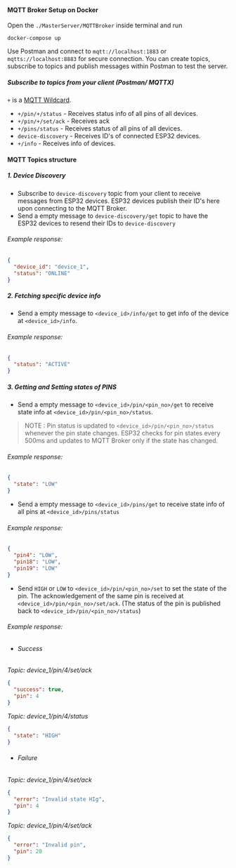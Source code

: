 #### MQTT Broker Setup on Docker

Open the `./MasterServer/MQTTBroker` inside terminal and run

```
docker-compose up
```

Use Postman and connect to `mqtt://localhost:1883` or `mqtts://localhost:8883` for secure connection. You can create topics, subscribe to topics and publish messages within Postman to test the server.

##### Subscribe to topics from your client (Postman/ MQTTX)
`+` is a [MQTT Wildcard](https://www.emqx.com/en/blog/advanced-features-of-mqtt-topics#:~:text=MQTT%20wildcards%20are,(multi%2Dlevel).). 
- `+/pin/+/status` - Receives status info of all pins of all devices.
- `+/pin/+/set/ack` - Receives ack
- `+/pins/status` - Receives status of all pins of all devices.
- `device-discovery` - Receives ID's of connected ESP32 devices.
- `+/info` - Receives info of devices. 

#### MQTT Topics structure

##### 1. Device Discovery
- Subscribe to `device-discovery` topic from your client to receive messages from ESP32 devices. ESP32 devices publish their ID's here upon connecting to the MQTT Broker.
- Send a empty message to `device-discovery/get` topic to have the ESP32 devices to resend their IDs to `device-discovery`
###### Example response:
```json
{
  "device_id": "device_1",
  "status": "ONLINE"
}
```

##### 2. Fetching specific device info
-  Send a empty message to `<device_id>/info/get` to get info of the device at `<device_id>/info`.
###### Example response:
```json
{
  "status": "ACTIVE"
}
```
##### 3. Getting and Setting states of PINS
-  Send a empty message to `<device_id>/pin/<pin_no>/get` to receive state info at `<device_id>/pin/<pin_no>/status`.
> NOTE : Pin status is updated to `<device_id>/pin/<pin_no>/status` whenever the pin state changes. ESP32 checks for pin states every 500ms and updates to MQTT Broker only if the state has changed.
###### Example response:
```json
{
  "state": "LOW"
}
```
-  Send a empty message to `<device_id>/pins/get` to receive state info of all pins at `<device_id>/pins/status`
###### Example response:
```json
{
  "pin4": "LOW",
  "pin18": "LOW",
  "pin19": "LOW"
}
```
-  Send `HIGH` or `LOW` to `<device_id>/pin/<pin_no>/set` to set the state of the pin. The acknowledgement of the same pin is received at `<device_id>/pin/<pin_no>/set/ack`.
(The status of the pin is published back to `<device_id>/pin/<pin_no>/status`)
###### Example response:
- ###### Success
*Topic: device_1/pin/4/set/ack* 

```json
{
  "success": true,
  "pin": 4
}
```
*Topic: device_1/pin/4/status*
```json
{
  "state": "HIGH"
}
```
- ###### Failure
*Topic: device_1/pin/4/set/ack*
```json
{
  "error": "Invalid state HIg", 
  "pin": 4
}
```

*Topic: device_1/pin/4/set/ack*
```json
{
  "error": "Invalid pin",
  "pin": 20
}
```

